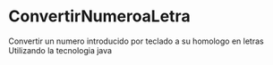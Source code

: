 # ConvertirNumeroaLetra
Convertir un numero introducido por teclado a su homologo en letras 
Utilizando la tecnologia java
